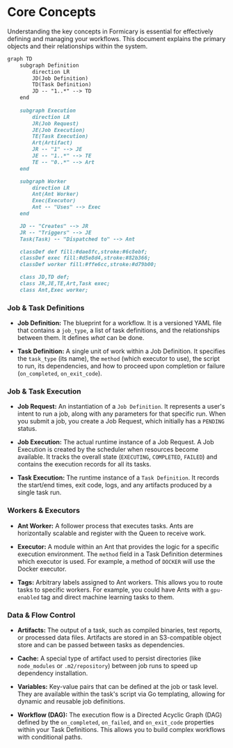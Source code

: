 # Core Concepts

Understanding the key concepts in Formicary is essential for effectively defining and managing your workflows. This document explains the primary objects and their relationships within the system.

```mermaid:diagrams/concepts.mmd
graph TD
    subgraph Definition
        direction LR
        JD(Job Definition)
        TD(Task Definition)
        JD -- "1..*" --> TD
    end
    
    subgraph Execution
        direction LR
        JR(Job Request)
        JE(Job Execution)
        TE(Task Execution)
        Art(Artifact)
        JR -- "1" --> JE
        JE -- "1..*" --> TE
        TE -- "0..*" --> Art
    end

    subgraph Worker
        direction LR
        Ant(Ant Worker)
        Exec(Executor)
        Ant -- "Uses" --> Exec
    end

    JD -- "Creates" --> JR
    JR -- "Triggers" --> JE
    Task(Task) -- "Dispatched to" --> Ant

    classDef def fill:#dae8fc,stroke:#6c8ebf;
    classDef exec fill:#d5e8d4,stroke:#82b366;
    classDef worker fill:#ffe6cc,stroke:#d79b00;

    class JD,TD def;
    class JR,JE,TE,Art,Task exec;
    class Ant,Exec worker;
```

### Job & Task Definitions

-   **Job Definition:** The blueprint for a workflow. It is a versioned YAML file that contains a `job_type`, a list of task definitions, and the relationships between them. It defines *what* can be done.

-   **Task Definition:** A single unit of work within a Job Definition. It specifies the `task_type` (its name), the `method` (which executor to use), the script to run, its dependencies, and how to proceed upon completion or failure (`on_completed`, `on_exit_code`).

### Job & Task Execution

-   **Job Request:** An instantiation of a `Job Definition`. It represents a user's intent to run a job, along with any parameters for that specific run. When you submit a job, you create a Job Request, which initially has a `PENDING` status.

-   **Job Execution:** The actual runtime instance of a Job Request. A Job Execution is created by the scheduler when resources become available. It tracks the overall state (`EXECUTING`, `COMPLETED`, `FAILED`) and contains the execution records for all its tasks.

-   **Task Execution:** The runtime instance of a `Task Definition`. It records the start/end times, exit code, logs, and any artifacts produced by a single task run.

### Workers & Executors

-   **Ant Worker:** A follower process that executes tasks. Ants are horizontally scalable and register with the Queen to receive work.

-   **Executor:** A module within an Ant that provides the logic for a specific execution environment. The `method` field in a Task Definition determines which executor is used. For example, a method of `DOCKER` will use the Docker executor.

-   **Tags:** Arbitrary labels assigned to Ant workers. This allows you to route tasks to specific workers. For example, you could have Ants with a `gpu-enabled` tag and direct machine learning tasks to them.

### Data & Flow Control

-   **Artifacts:** The output of a task, such as compiled binaries, test reports, or processed data files. Artifacts are stored in an S3-compatible object store and can be passed between tasks as dependencies.

-   **Cache:** A special type of artifact used to persist directories (like `node_modules` or `.m2/repository`) between job runs to speed up dependency installation.

-   **Variables:** Key-value pairs that can be defined at the job or task level. They are available within the task's script via Go templating, allowing for dynamic and reusable job definitions.

-   **Workflow (DAG):** The execution flow is a Directed Acyclic Graph (DAG) defined by the `on_completed`, `on_failed`, and `on_exit_code` properties within your Task Definitions. This allows you to build complex workflows with conditional paths.

